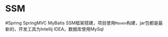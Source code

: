 SSM
=======
#Spring SpringMVC MyBatis 
        SSM框架搭建，项目使用```Maven```构建，jar包都是最新的，开发工具为Intellij IDEA，数据库使用MySql
